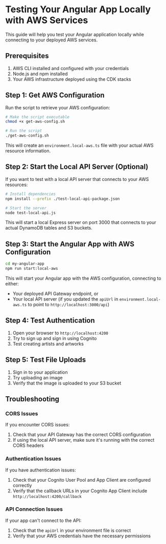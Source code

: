 # Testing Your Angular App Locally with AWS Services

This guide will help you test your Angular application locally while connecting to your deployed AWS services.

## Prerequisites

1. AWS CLI installed and configured with your credentials
2. Node.js and npm installed
3. Your AWS infrastructure deployed using the CDK stacks

## Step 1: Get AWS Configuration

Run the script to retrieve your AWS configuration:

```bash
# Make the script executable
chmod +x get-aws-config.sh

# Run the script
./get-aws-config.sh
```

This will create an `environment.local-aws.ts` file with your actual AWS resource information.

## Step 2: Start the Local API Server (Optional)

If you want to test with a local API server that connects to your AWS resources:

```bash
# Install dependencies
npm install --prefix ./test-local-api-package.json

# Start the server
node test-local-api.js
```

This will start a local Express server on port 3000 that connects to your actual DynamoDB tables and S3 buckets.

## Step 3: Start the Angular App with AWS Configuration

```bash
cd my-angular-app
npm run start:local-aws
```

This will start your Angular app with the AWS configuration, connecting to either:
- Your deployed API Gateway endpoint, or
- Your local API server (if you updated the `apiUrl` in `environment.local-aws.ts` to point to `http://localhost:3000/api`)

## Step 4: Test Authentication

1. Open your browser to `http://localhost:4200`
2. Try to sign up and sign in using Cognito
3. Test creating artists and artworks

## Step 5: Test File Uploads

1. Sign in to your application
2. Try uploading an image
3. Verify that the image is uploaded to your S3 bucket

## Troubleshooting

### CORS Issues

If you encounter CORS issues:

1. Check that your API Gateway has the correct CORS configuration
2. If using the local API server, make sure it's running with the correct CORS headers

### Authentication Issues

If you have authentication issues:

1. Check that your Cognito User Pool and App Client are configured correctly
2. Verify that the callback URLs in your Cognito App Client include `http://localhost:4200/callback`

### API Connection Issues

If your app can't connect to the API:

1. Check that the `apiUrl` in your environment file is correct
2. Verify that your AWS credentials have the necessary permissions